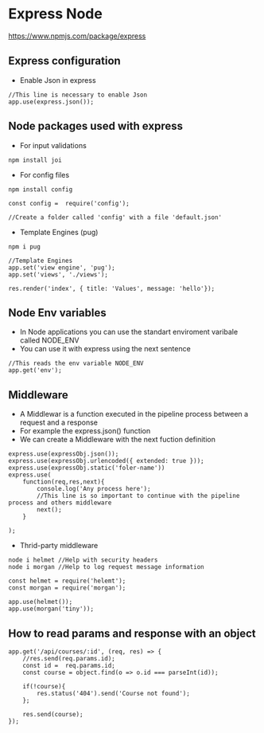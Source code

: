 # Express Node

https://www.npmjs.com/package/express

## Express configuration
- Enable Json in express
```
//This line is necessary to enable Json 
app.use(express.json());
```

## Node packages used with express
- For input validations
```
npm install joi
```

- For config files
```
npm install config

const config =  require('config');

//Create a folder called 'config' with a file 'default.json'

```

- Template Engines (pug)
```
npm i pug

//Template Engines
app.set('view engine', 'pug');
app.set('views', './views');

res.render('index', { title: 'Values', message: 'hello'});
```


## Node Env variables
- In Node applications you can use the standart enviroment varibale called NODE_ENV
- You can use it with express using the next sentence
```
//This reads the env variable NODE_ENV
app.get('env');
```

## Middleware
- A Middlewar is a function executed in the pipeline process between a request and a response 
- For example the express.json() function
- We can create a Middleware with the next fuction definition
```
express.use(expressObj.json());
express.use(expressObj.urlencoded({ extended: true }));
express.use(expressObj.static('foler-name'))
express.use(
    function(req,res,next){
        console.log('Any process here');
        //This line is so important to continue with the pipeline process and others middleware
        next();
    }

);
```
- Thrid-party middleware

```
node i helmet //Help with security headers
node i morgan //Help to log request message information

const helmet = require('helemt');
const morgan = require('morgan');

app.use(helmet());
app.use(morgan('tiny'));

```

## How to read params and response with an object

```
app.get('/api/courses/:id', (req, res) => {
    //res.send(req.params.id);
    const id =  req.params.id;
    const course = object.find(o => o.id === parseInt(id));

    if(!course){
        res.status('404').send('Course not found');
    };

    res.send(course);
});
```





